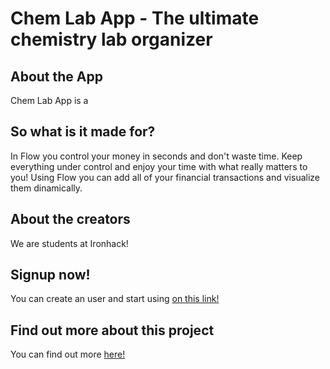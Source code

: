 # Chem Lab App - The ultimate chemistry lab organizer

## About the App

Chem Lab App is a

## So what is it made for?

In Flow you control your money in seconds and don't waste time.
Keep everything under control and enjoy your time with what really matters to you!
Using Flow you can add all of your financial transactions and visualize them dinamically.

## About the creators

We are students at Ironhack!

## Signup now!

You can create an user and start using [on this link!](https://flow-finance-organizer-4944c3.netlify.app/)

## Find out more about this project

You can find out more [here!](https://docs.google.com/presentation/d/1Z_I3-DWoD7PL94qb0eJ0ndxAciOK4ubiIwncW8TI62M/edit?usp=sharing)
